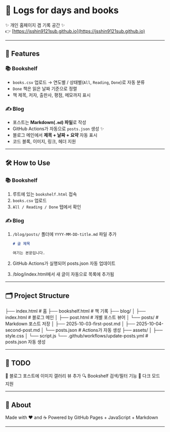 # 📖 Logs for days and books  

✨ 개인 홈페이지 겸 기록 공간 ✨  
👉 [https://jsshin9121sub.github.io](https://jsshin9121sub.github.io)  

---

## 🚀 Features

### 📚 Bookshelf  
- `books.csv` 업로드 → 연도별 / 상태별(`All`, `Reading`, `Done`)로 자동 분류  
- `Done` 책은 읽은 날짜 기준으로 정렬  
- 책 제목, 저자, 출판사, 평점, 메모까지 표시  

### ✍️ Blog  
- 포스트는 **Markdown(`.md`) 파일**로 작성  
- GitHub Actions가 자동으로 `posts.json` 생성 ✨  
- 블로그 메인에서 **제목 + 날짜 + 요약** 자동 표시  
- 코드 블록, 이미지, 링크, 헤더 지원  

---

## 🛠️ How to Use

### 📚 Bookshelf
1. 루트에 있는 `bookshelf.html` 접속  
2. `books.csv` 업로드  
3. `All / Reading / Done` 탭에서 확인  

### ✍️ Blog
1. `/blog/posts/` 폴더에 `YYYY-MM-DD-title.md` 파일 추가  
   ```markdown
   # 글 제목

   여기는 본문입니다.
   ```

2. GitHub Actions가 실행되어 posts.json 자동 업데이트

3. /blog/index.html에서 새 글이 자동으로 목록에 추가됨

---

## 🗂️ Project Structure

├── index.html          # 홈
├── bookshelf.html      # 책 기록
├── blog/
│   ├── index.html      # 블로그 메인
│   ├── post.html       # 개별 포스트 뷰어
│   └── posts/          # Markdown 포스트 저장
│       ├── 2025-10-03-first-post.md
│       ├── 2025-10-04-second-post.md
│       └── posts.json  # Actions가 자동 생성
├── assets/
│   ├── style.css
│   └── script.js
└── .github/workflows/update-posts.yml  # posts.json 자동 생성

---

## 🔮 TODO

📸 블로그 포스트에 이미지 갤러리 뷰 추가
🔍 Bookshelf 검색/필터 기능
🌙 다크 모드 지원

---

## 🙋 About

Made with ❤️ and ☕
Powered by GitHub Pages + JavaScript + Markdown

---
